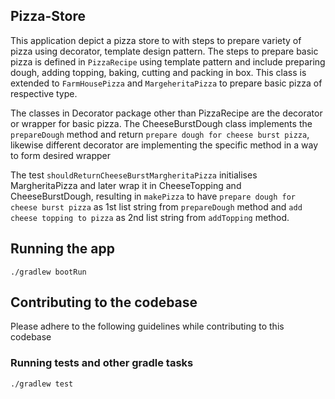 ## Pizza-Store

   This application depict a pizza store to with steps to prepare variety of pizza using decorator, template design pattern.
The steps to prepare basic pizza is defined in `PizzaRecipe` using template pattern and include preparing dough, adding
topping, baking, cutting and packing in box. This class is extended to `FarmHousePizza` and `MargeheritaPizza` to prepare
basic pizza of respective type.

   The classes in Decorator package other than PizzaRecipe are the decorator or wrapper for basic pizza. The CheeseBurstDough
class implements the `prepareDough` method and return `prepare dough for cheese burst pizza`, likewise different decorator are
implementing the specific method in a way to form desired wrapper

   The test `shouldReturnCheeseBurstMargheritaPizza` initialises MargheritaPizza and later wrap it in CheeseTopping and
CheeseBurstDough, resulting in `makePizza` to have `prepare dough for cheese burst pizza` as 1st list string from `prepareDough`
method and `add cheese topping to pizza` as 2nd list string from `addTopping` method.

## Running the app

`./gradlew bootRun `

## Contributing to the codebase

Please adhere to the following guidelines while contributing to this codebase

### Running tests and other gradle tasks

`./gradlew test`

